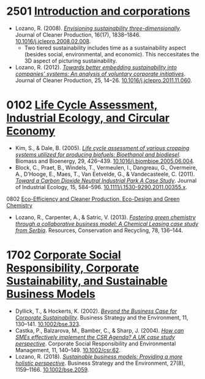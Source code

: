 # 2501 [Introduction and corporations](https://github.com/GreenVeggi/TAMBA/tree/main/IEA005/25012022)
- Lozano, R. (2008). _[Envisioning sustainability three-dimensionally](https://github.com/GreenVeggi/TAMBA/blob/main/IEA005/25012022/Lozano%202008%20Envisioning%20Sustainability%20Three-Dimensionally.md)_. Journal of Cleaner Production, 16(17), 1838–1846. [10.1016/j.jclepro.2008.02.008](https://doi.org/10.1016/j.jclepro.2008.02.008).
  - Two tiered sustainability includes time as a sustainability aspect (besides social, environmental, and economic). This neccesitates the 3D aspect of picturing sustainability.
- Lozano, R. (2012). _[Towards better embedding sustainability into companies’ systems: An analysis of voluntary corporate initiatives](https://github.com/GreenVeggi/TAMBA/blob/main/IEA005/25012022/Lozano%202012%20Towards%20Better%20Embedding%20Sustainability%20into%20Companies%E2%80%99%20Systems:%20an%20Analysis%20of%20Voluntary%20Corporate%20Initiatives.md)_. Journal of Cleaner Production, 25, 14–26. [10.1016/j.jclepro.2011.11.060](https://doi.org/10.1016/j.jclepro.2011.11.060).

# 0102 [Life Cycle Assessment, Industrial Ecology, and Circular Economy](https://github.com/GreenVeggi/TAMBA/tree/main/IEA005/01022022)
- Kim, S., & Dale, B. (2005). _[Life cycle assessment of various cropping systems utilized for producing biofuels: Bioethanol and biodiesel](https://github.com/GreenVeggi/TAMBA/blob/main/IEA005/01022022/Kim%202005%20Life%20Cycle%20Assessment%20of%20Various%20Cropping%20Systems%20Utilized%20for%20Producing%20Biofuels:%20Bioethanol%20and%20Biodiesel.md)_. Biomass and Bioenergy, 29, 426–439. [10.1016/j.biombioe.2005.06.004](https://doi.org/10.1016/j.biombioe.2005.06.004).
- Block, C., Praet, B., Windels, T., Vermeulen, I., Dangreau, G., Overmeire, A., D’Hooge, E., Maes, T., Van Eetvelde, G., & Vandecasteele, C. (2011). _[Toward a Carbon Dioxide Neutral Industrial Park A Case Study](https://github.com/GreenVeggi/TAMBA/blob/main/IEA005/01022022/Block%202011%20Toward%20a%20Carbon%20Dioxide%20Neutral%20Industrial%20Park%20%E2%80%93%20a%20Case%20Study.md)_. Journal of Industrial Ecology, 15, 584–596. [10.1111/j.1530-9290.2011.00355.x](https://doi.org/10.1111/j.1530-9290.2011.00355.x).

0802 [Eco-Efficiency and Cleaner Production, Eco-Design and Green Chemistry](https://github.com/GreenVeggi/TAMBA/tree/main/IEA005/08022022)
- Lozano, R., Carpenter, A., & Satric, V. (2013). _[Fostering green chemistry through a collaborative business model: A Chemical Leasing case study from Serbia](https://github.com/GreenVeggi/TAMBA/blob/main/IEA005/08022022/Lozano%202013%20Fostering%20Green%20Chemistry%20through%20a%20Collaborative%20Business%20Model:%20a%20Chemical%20Leading%20Case%20Study%20from%20Serbia.md)_. Resources, Conservation and Recycling, 78, 136–144.


# 1702 [Corporate Social Responsibility, Corporate Sustainability, and Sustainable Business Models](https://github.com/GreenVeggi/TAMBA/tree/main/IEA005/17022022)
- Dyllick, T., & Hockerts, K. (2002). _[Beyond the Business Case for Corporate Sustainability](https://github.com/GreenVeggi/TAMBA/blob/main/IEA005/17022022/Dyllick%202002%20Beyond%20the%20Business%20Case%20for%20Corporate%20Sustainability.md)_. Business Strategy and the Environment, 11, 130–141. [10.1002/bse.323](https://doi.org/10.1002/bse.323).
- Castka, P., Balzarova, M., Bamber, C., & Sharp, J. (2004). _[How can SMEs effectively implement the CSR Agenda? A UK case study perspective](https://github.com/GreenVeggi/TAMBA/blob/main/IEA005/17022022/Castka%202004%20How%20can%20SMEs%20Effectively%20Implement%20the%20CSR%20Agenda%3F%20A%20UK%20Case%20Study%20Perspective.md)_. Corporate Social Responsibility and Environmental Management, 11, 140–149. [10.1002/csr.62](https://doi.org/10.1002/csr.62).
- Lozano, R. (2018). _[Sustainable business models: Providing a more holistic perspective](https://github.com/GreenVeggi/TAMBA/blob/main/IEA005/17022022/Lozano%202018%20Sustainable%20Business%20Models:%20Providing%20a%20More%20Holistic%20Perspective.md)_. Business Strategy and the Environment, 27(8), 1159–1166. [10.1002/bse.2059](https://doi.org/10.1002/bse.2059).
